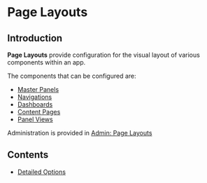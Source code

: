 # Page Layouts

## Introduction

**Page Layouts** provide configuration for the visual layout of various components within an app.

The components that can be configured are:

- [Master Panels](master_panels)
- [Navigations](navigations)
- [Dashboards](dashboards)
- [Content Pages](content_pages)
- [Panel Views](panel_views)

Administration is provided in [Admin: Page Layouts](/admin/page_layouts)

## Contents

- [Detailed Options](detailed_options)
